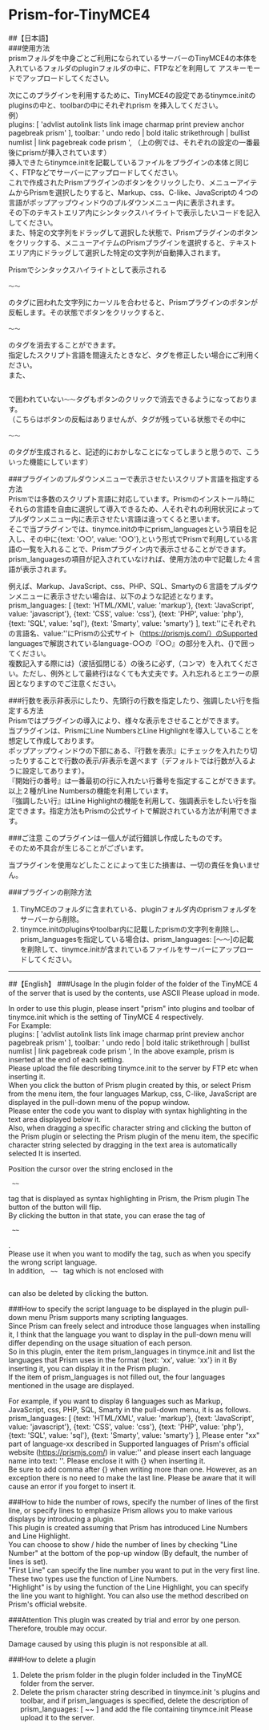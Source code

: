 # Prism-for-TinyMCE4

##【日本語】  
###使用方法  
prismフォルダを中身ごとご利用になられているサーバーのTinyMCE4の本体を入れているフォルダのpluginフォルダの中に、FTPなどを利用して
アスキーモードでアップロードしてください。

次にこのプラグインを利用するために、TinyMCE4の設定であるtinymce.initのpluginsの中と、toolbarの中にそれぞれprism を挿入してください。  
例）  
    plugins: [
    	'advlist autolink lists link image charmap print preview anchor pagebreak prism'
    ],
    toolbar: ' undo redo | bold italic strikethrough | bullist numlist | link pagebreak code prism ',
（上の例では、それぞれの設定の一番最後にprismが挿入されています）  
挿入できたらtinymce.initを記載しているファイルをプラグインの本体と同じく、FTPなどでサーバーにアップロードしてください。  
これで作成されたPrismプラグインのボタンをクリックしたり、メニューアイテムからPrismを選択したりすると、Markup、css、C-like、JavaScriptの４つの言語がポップアップウィンドウのプルダウンメニュー内に表示されます。  
その下のテキストエリア内にシンタックスハイライトで表示したいコードを記入してください。  
また、特定の文字列をドラッグして選択した状態で、Prismプラグインのボタンをクリックする、メニューアイテムのPrismプラグインを選択すると、テキストエリア内にドラッグして選択した特定の文字列が自動挿入されます。

Prismでシンタックスハイライトとして表示される<pre><code class="language-xx">～～</code></pre>のタグに囲われた文字列にカーソルを合わせると、Prismプラグインのボタンが反転します。その状態でボタンをクリックすると、<pre><code class="language-xx">～～</code></pre>のタグを消去することができます。  
指定したスクリプト言語を間違えたときなど、タグを修正したい場合にご利用ください。  
また、<pre></pre>で囲われていない<code>～～</code>タグもボタンのクリックで消去できるようになっております。  
（こちらはボタンの反転はありませんが、<code></code>タグが残っている状態でその中に<pre><code class="language-xx">～～</code></pre>のタグが生成されると、記述的におかしなことになってしまうと思うので、こういった機能にしています）

###プラグインのプルダウンメニューで表示させたいスクリプト言語を指定する方法  
Prismでは多数のスクリプト言語に対応しています。Prismのインストール時にそれらの言語を自由に選択して導入できるため、人それぞれの利用状況によってプルダウンメニュー内に表示させたい言語は違ってくると思います。  
そこで当プラグインでは、tinymce.initの中にprism_languagesという項目を記入し、その中に{text: '○○', value: '○○'},という形式でPrismで利用している言語の一覧を入れることで、Prismプラグイン内で表示させることができます。prism_languagesの項目が記入されていなければ、使用方法の中で記載した４言語が表示されます。

例えば、Markup、JavaScript、css、PHP、SQL、Smartyの６言語をプルダウンメニューに表示させたい場合は、以下のような記述となります。  
    prism_languages: [
    	{text: 'HTML/XML',   value: 'markup'},
    	{text: 'JavaScript', value: 'javascript'},
    	{text: 'CSS',        value: 'css'},
    	{text: 'PHP',        value: 'php'},
    	{text: 'SQL',        value: 'sql'},
    	{text: 'Smarty',     value: 'smarty'}
    ],
text:''にそれぞれの言語名、value:''にPrismの公式サイト（https://prismjs.com/）のSupported languagesで解説されているlanguage-○○の『○○』の部分を入れ、{}で囲ってください。  
複数記入する際には}（波括弧閉じる）の後ろに必ず,（コンマ）を入れてください。ただし、例外として最終行はなくても大丈夫です。入れ忘れるとエラーの原因となりますのでご注意ください。


###行数を表示非表示にしたり、先頭行の行数を指定したり、強調したい行を指定する方法  
Prismではプラグインの導入により、様々な表示をさせることができます。  
当プラグインは、PrismにLine NumbersとLine Highlightを導入していることを想定して作成しております。  
ポップアップウィンドウの下部にある、『行数を表示』にチェックを入れたり切ったりすることで行数の表示/非表示を選べます（デフォルトでは行数が入るように設定してあります）。  
『開始行の番号』は一番最初の行に入れたい行番号を指定することができます。以上２種がLine Numbersの機能を利用しています。  
『強調したい行』はLine Highlightの機能を利用して、強調表示をしたい行を指定できます。指定方法もPrismの公式サイトで解説されている方法が利用できます。


###ご注意
このプラグインは一個人が試行錯誤し作成したものです。  
そのため不具合が生じることがございます。

当プラグインを使用などしたことによって生じた損害は、一切の責任を負いません。


###プラグインの削除方法
1. TinyMCEのフォルダに含まれている、pluginフォルダ内のprismフォルダをサーバーから削除。
2. tinymce.initのpluginsやtoolbar内に記載したprismの文字列を削除し、prism_languagesを指定している場合は、prism_languages: [～～]の記載を削除して、tinymce.initが含まれているファイルをサーバーにアップロードしてください。

- - - - -

##【English】
###Usage
In the plugin folder of the folder of the TinyMCE 4 of the server that is used by the contents, use ASCII Please upload in mode.

In order to use this plugin, please insert "prism" into plugins and toolbar of tinymce.init which is the setting of TinyMCE 4 respectively.  
For Example:  
    plugins: [
    	'advlist autolink lists link image charmap print preview anchor pagebreak prism'
    ],
    toolbar: ' undo redo | bold italic strikethrough | bullist numlist | link pagebreak code prism ',
In the above example, prism is inserted at the end of each setting.  
Please upload the file describing tinymce.init to the server by FTP etc when inserting it.  
When you click the button of Prism plugin created by this, or select Prism from the menu item, the four languages Markup, css, C-like, JavaScript are displayed in the pull-down menu of the popup window.  
Please enter the code you want to display with syntax highlighting in the text area displayed below it.  
Also, when dragging a specific character string and clicking the button of the Prism plugin or selecting the Prism plugin of the menu item, the specific character string selected by dragging in the text area is automatically selected It is inserted.

Position the cursor over the string enclosed in the <pre><code class ="language-xx"> ~~ </code></pre> tag that is displayed as syntax highlighting in Prism, the Prism plugin The button of the button will flip.  
By clicking the button in that state, you can erase the tag of <pre><code class="language-xx"> ~~ </code></pre>.  
Please use it when you want to modify the tag, such as when you specify the wrong script language.  
In addition, <code> ~~ </code> tag which is not enclosed with <pre></pre> can also be deleted by clicking the button.


###How to specify the script language to be displayed in the plugin pull-down menu
Prism supports many scripting languages.  
Since Prism can freely select and introduce those languages when installing it, I think that the language you want to display in the pull-down menu will differ depending on the usage situation of each person.  
So in this plugin, enter the item prism_languages in tinymce.init and list the languages that Prism uses in the format {text: 'xx', value: 'xx'} in it By inserting it, you can display it in the Prism plugin.  
If the item of prism_languages is not filled out, the four languages mentioned in the usage are displayed.

For example, if you want to display 6 languages such as Markup, JavaScript, css, PHP, SQL, Smarty in the pull-down menu, it is as follows.  
    prism_languages: [
    	{text: 'HTML/XML',   value: 'markup'},
    	{text: 'JavaScript', value: 'javascript'},
    	{text: 'CSS',        value: 'css'},
    	{text: 'PHP',        value: 'php'},
    	{text: 'SQL',        value: 'sql'},
    	{text: 'Smarty',     value: 'smarty'}
    ],
Please enter "xx" part of language-xx described in Supported languages of Prism's official website (https://prismjs.com/) in value:'' and please insert each language name into text: ''. Please enclose it with {} when inserting it.  
Be sure to add comma after {} when writing more than one. However, as an exception there is no need to make the last line.
Please be aware that it will cause an error if you forget to insert it. 

###How to hide the number of rows, specify the number of lines of the first line, or specify lines to emphasize
Prism allows you to make various displays by introducing a plugin.  
This plugin is created assuming that Prism has introduced Line Numbers and Line Highlight.  
You can choose to show / hide the number of lines by checking "Line Number" at the bottom of the pop-up window (By default, the number of lines is set).  
"First Line" can specify the line number you want to put in the very first line. These two types use the function of Line Numbers.  
"Highlight" is by using the function of the Line Highlight, you can specify the line you want to highlight. You can also use the method described on Prism's official website.


###Attention
This plugin was created by trial and error by one person. Therefore, trouble may occur.

Damage caused by using this plugin is not responsible at all.


###How to delete a plugin
1. Delete the prism folder in the plugin folder included in the TinyMCE folder from the server.
2. Delete the prism character string described in tinymce.init 's plugins and toolbar, and if prism_languages is specified, delete the description of prism_languages: [ ~~ ] and add the file containing tinymce.init Please upload it to the server.
